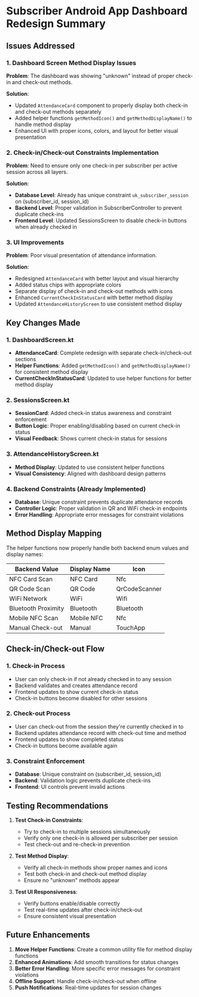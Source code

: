 # Subscriber Android App Dashboard Redesign Summary

## Issues Addressed

### 1. Dashboard Screen Method Display Issues
**Problem**: The dashboard was showing "unknown" instead of proper check-in and check-out methods.

**Solution**: 
- Updated `AttendanceCard` component to properly display both check-in and check-out methods separately
- Added helper functions `getMethodIcon()` and `getMethodDisplayName()` to handle method display
- Enhanced UI with proper icons, colors, and layout for better visual presentation

### 2. Check-in/Check-out Constraints Implementation
**Problem**: Need to ensure only one check-in per subscriber per active session across all layers.

**Solution**:
- **Database Level**: Already has unique constraint `uk_subscriber_session` on (subscriber_id, session_id)
- **Backend Level**: Proper validation in SubscriberController to prevent duplicate check-ins
- **Frontend Level**: Updated SessionsScreen to disable check-in buttons when already checked in

### 3. UI Improvements
**Problem**: Poor visual presentation of attendance information.

**Solution**:
- Redesigned `AttendanceCard` with better layout and visual hierarchy
- Added status chips with appropriate colors
- Separate display of check-in and check-out methods with icons
- Enhanced `CurrentCheckInStatusCard` with better method display
- Updated `AttendanceHistoryScreen` to use consistent method display

## Key Changes Made

### 1. DashboardScreen.kt
- **AttendanceCard**: Complete redesign with separate check-in/check-out sections
- **Helper Functions**: Added `getMethodIcon()` and `getMethodDisplayName()` for consistent method display
- **CurrentCheckInStatusCard**: Updated to use helper functions for better method display

### 2. SessionsScreen.kt
- **SessionCard**: Added check-in status awareness and constraint enforcement
- **Button Logic**: Proper enabling/disabling based on current check-in status
- **Visual Feedback**: Shows current check-in status for sessions

### 3. AttendanceHistoryScreen.kt
- **Method Display**: Updated to use consistent helper functions
- **Visual Consistency**: Aligned with dashboard design patterns

### 4. Backend Constraints (Already Implemented)
- **Database**: Unique constraint prevents duplicate attendance records
- **Controller Logic**: Proper validation in QR and WiFi check-in endpoints
- **Error Handling**: Appropriate error messages for constraint violations

## Method Display Mapping

The helper functions now properly handle both backend enum values and display names:

| Backend Value | Display Name | Icon |
|---------------|--------------|------|
| NFC Card Scan | NFC Card | Nfc |
| QR Code Scan | QR Code | QrCodeScanner |
| WiFi Network | WiFi | Wifi |
| Bluetooth Proximity | Bluetooth | Bluetooth |
| Mobile NFC Scan | Mobile NFC | Nfc |
| Manual Check-out | Manual | TouchApp |

## Check-in/Check-out Flow

### 1. Check-in Process
- User can only check-in if not already checked in to any session
- Backend validates and creates attendance record
- Frontend updates to show current check-in status
- Check-in buttons become disabled for other sessions

### 2. Check-out Process
- User can check-out from the session they're currently checked in to
- Backend updates attendance record with check-out time and method
- Frontend updates to show completed status
- Check-in buttons become available again

### 3. Constraint Enforcement
- **Database**: Unique constraint on (subscriber_id, session_id)
- **Backend**: Validation logic prevents duplicate check-ins
- **Frontend**: UI controls prevent invalid actions

## Testing Recommendations

1. **Test Check-in Constraints**:
   - Try to check-in to multiple sessions simultaneously
   - Verify only one check-in is allowed per subscriber per session
   - Test check-out and re-check-in prevention

2. **Test Method Display**:
   - Verify all check-in methods show proper names and icons
   - Test both check-in and check-out method display
   - Ensure no "unknown" methods appear

3. **Test UI Responsiveness**:
   - Verify buttons enable/disable correctly
   - Test real-time updates after check-in/check-out
   - Ensure consistent visual presentation

## Future Enhancements

1. **Move Helper Functions**: Create a common utility file for method display functions
2. **Enhanced Animations**: Add smooth transitions for status changes
3. **Better Error Handling**: More specific error messages for constraint violations
4. **Offline Support**: Handle check-in/check-out when offline
5. **Push Notifications**: Real-time updates for session changes
